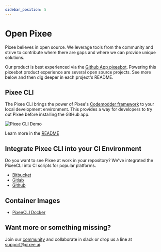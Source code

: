 ```yaml
---
sidebar_position: 5
---
```


# Open Pixee

Pixee believes in open source. We leverage tools from the community and strive to contribute where there are gaps and where we can provide unique solutions.

Our product is best experienced via the [Github App pixeebot](https://github.com/marketplace/pixeebot-automated-code-fixes/). Powering this pixeebot product experience are several open source projects. See more below and then dig deeper in each project's README.

## Pixee CLI

The Pixee CLI brings the power of Pixee's [Codemodder framework](https://codemodder.io) to your local development environment. This provides a way for developers to try out Pixee before installing the GitHub app.

![Pixee CLI Demo](https://github.com/pixee/pixee-cli/raw/main/img/demo.gif)

Learn more in the [README](https://github.com/pixee/pixee-cli#readme)

## Integrate Pixee CLI into your CI Environment

Do you want to see Pixee at work in your repository? We've integrated the PixeeCLI into CI scripts for popular platforms.

- [Bitbucket](https://github.com/pixee/pixee-cli/blob/main/ci/bitbucket/README.md)
- [Gitlab](https://github.com/pixee/pixee-cli/blob/main/ci/gitlab/README.md)
- [Github](https://github.com/pixee/ci-integrations/tree/main/docs/github.md)

## Container Images

- [PixeeCLI Docker](https://github.com/pixee/pixee-cli?tab=readme-ov-file#docker-usage)

## Want more or something missing?

Join our [community](http://pixeeworks.slack.com) and collaborate in slack or drop us a line at support@pixee.ai.
